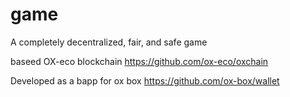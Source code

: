 # game
A completely decentralized, fair, and safe game

baseed OX-eco blockchain
https://github.com/ox-eco/oxchain

Developed as a bapp for ox box
https://github.com/ox-box/wallet
